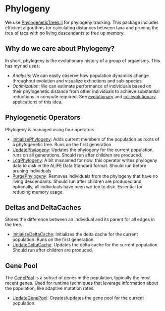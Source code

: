 # Phylogeny

We use [PhylogeneticTrees.jl](https://github.com/jarbus/PhylogeneticTrees.jl) for phylogeny tracking. This package includes efficient algorithms for calculating distances between taxa and pruning the tree of taxa with no living descendants to free up memory.

## Why do we care about Phylogeny?

In short, phylogeny is the evolutionary history of a group of organisms. This has myriad uses:

* *Analysis*: We can easily observe how population dynamics change throughout evolution and visualize extinctions and sub-species
* *Optimization*: We can estimate performance of individuals based on their phylogenetic distance from other individuals to achieve substantial reductions in compute required. See [evolutionary](https://arxiv.org/abs/2306.03970) and [co-evolutionary](https://arxiv.org/abs/2404.06588) applications of this idea.


## Phylogenetic Operators

Phylogeny is managed using four operators:

* [InitializePhylogeny](@ref): Adds current members of the population as roots of a phylogenetic tree. Runs on the first generation
* [UpdatePhylogeny](@ref): Updates the phylogeny for the current population, runs on all generations. Should run after children are produced.
* [LogPhylogeny](@ref): A bit misnamed for now, this operator writes phylogeny data to disk in the ALIFE Data Standard format. Should run before pruning individuals
* [PurgePhylogeny](@ref): Removes individuals from the phylogeny that have no living descendants. Should run after children are produced and optionally, all individuals have been written to disk. Essential for reducing memory usage.


## Deltas and DeltaCaches

Stores the difference between an individual and its parent for all edges in the tree.

* [InitializeDeltaCache](@ref): Initializes the delta cache for the current population. Runs on the first generation.
* [UpdateDeltaCache](@ref): Updates the delta cache for the current population. Should run after children are produced.

## Gene Pool

The [GenePool](@ref) is a subset of genes in the population, typically the most recent genes. Used for runtime techniques that leverage information about the population, like adaptive mutation rates.

* [UpdateGenePool](@ref): Creates/updates the gene pool for the current population.

